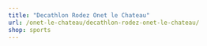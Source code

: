 ```yaml
---
title: "Decathlon Rodez Onet le Chateau"
url: /onet-le-chateau/decathlon-rodez-onet-le-chateau/
shop: sports
---
```


